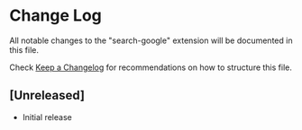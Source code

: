 # Change Log

All notable changes to the "search-google" extension will be documented in this file.

Check [Keep a Changelog](http://keepachangelog.com/) for recommendations on how to structure this file.

## [Unreleased]

- Initial release

